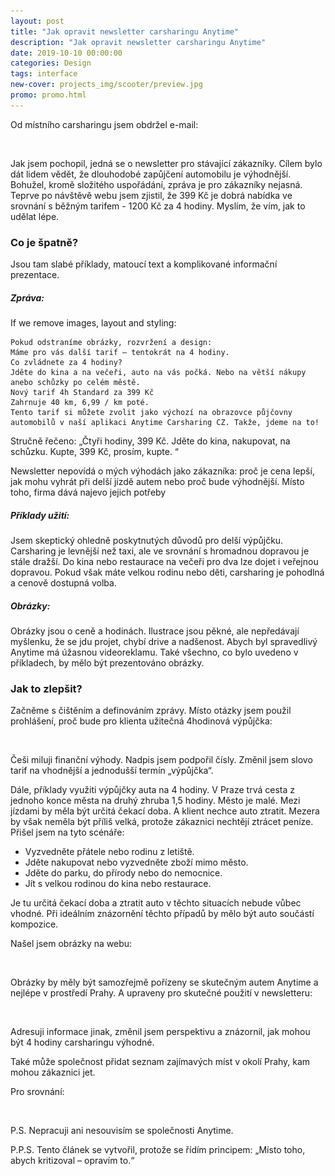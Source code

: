 ```yaml
---
layout: post
title: "Jak opravit newsletter carsharingu Anytime"
description: "Jak opravit newsletter carsharingu Anytime"
date: 2019-10-10 00:00:00
categories: Design
tags: interface
new-cover: projects_img/scooter/preview.jpg
promo: promo.html
---
```


Od místního carsharingu jsem obdržel e-mail:

<span class="p900"> <img src="/assets/images/lazy.png" alt="anytime carsharing newsletter" data-echo="/blog_img/posts/email_newsletter_anytime.png"></span>

Jak jsem pochopil, jedná se o newsletter pro stávající zákazníky. Cílem bylo dát lidem vědět, že dlouhodobé zapůjčení automobilu je výhodnější. Bohužel, kromě složitého uspořádání, zpráva je pro zákazníky nejasná. Teprve po návštěvě webu jsem zjistil, že 399 Kč je dobrá nabídka ve srovnání s běžným tarifem - 1200 Kč za 4 hodiny. Myslím, že vím, jak to udělat lépe.

### **Co je špatně?**

Jsou tam slabé příklady, matoucí text a komplikované informační prezentace.

##### **Zpráva:** 

If we remove images, layout and styling:

```
Pokud odstraníme obrázky, rozvržení a design:
Máme pro vás další tarif – tentokrát na 4 hodiny.
Co zvládnete za 4 hodiny?
Jděte do kina a na večeři, auto na vás počká. Nebo na větší nákupy anebo schůzky po celém městě.
Nový tarif 4h Standard za 399 Kč
Zahrnuje 40 km, 6,99 / km poté.
Tento tarif si můžete zvolit jako výchozí na obrazovce půjčovny automobilů v naší aplikaci Anytime Carsharing CZ. Takže, jdeme na to!
```

Stručně řečeno: „Čtyři hodiny, 399 Kč. Jděte do kina, nakupovat, na schůzku. Kupte, 399 Kč, prosím, kupte. “

Newsletter nepovídá o mých výhodách jako zákazníka: proč je cena lepší, jak mohu vyhrát při delší jízdě autem nebo proč bude výhodnější. Místo toho, firma dává najevo jejich potřeby

##### **Příklady užití:**

Jsem skeptický ohledně poskytnutých důvodů pro delší výpůjčku. Carsharing je levnější než taxi, ale ve srovnání s hromadnou dopravou je stále dražší. Do kina nebo restaurace na večeři pro dva lze dojet i veřejnou dopravou. Pokud však máte velkou rodinu nebo děti, carsharing je pohodlná a cenově dostupná volba.

##### **Obrázky:**

Obrázky jsou o ceně a hodinách. Ilustrace jsou pěkné, ale nepředávají myšlenku, že se jdu projet, chybí drive a nadšenost. Abych byl spravedlivý Anytime má úžasnou videoreklamu. Také všechno, co bylo uvedeno v příkladech, by mělo být prezentováno obrázky.

### **Jak to zlepšit?**

Začněme s čištěním a definováním zprávy. Místo otázky jsem použil prohlášení, proč bude pro klienta užitečná 4hodinová výpůjčka:

<span class="p700"><img src="/assets/images/lazy.png" alt="anytime carsharing newsletter" data-echo="/blog_img/posts/headline.png"></span>

Češi miluji finanční výhody. Nadpis jsem podpořil čísly. Změnil jsem slovo tarif na vhodnější a jednodušší termín „výpůjčka“.

Dále, příklady využiti výpůjčky auta na 4 hodiny. V Praze trvá cesta z jednoho konce města na druhý zhruba 1,5 hodiny. Město je malé. Mezi jízdami by měla být určitá čekací doba. A klient nechce auto ztratit. Mezera by však neměla být příliš velká, protože zákaznici nechtějí ztrácet peníze. Přišel jsem na tyto scénáře:

- Vyzvedněte přátele nebo rodinu z letiště.
- Jděte nakupovat nebo vyzvedněte zboží mimo město.
- Jděte do parku, do přírody nebo do nemocnice.
- Jít s velkou rodinou do kina nebo restaurace.

Je tu určitá čekací doba a ztratit auto v těchto situacích nebude vůbec vhodné. Při ideálním znázornění těchto případů by mělo být auto součástí kompozice.

Našel jsem obrázky na webu:

<span class="p1000"><img src="/assets/images/lazy.png" alt="anytime carsharing newsletter" data-echo="/blog_img/posts/photos.png"></span>

Obrázky by měly být samozřejmě pořízeny se skutečným autem Anytime a nejlépe v prostředí Prahy. A upraveny pro skutečné použití v newsletteru:

<span class="p900"><img src="/assets/images/lazy.png" alt="anytime carsharing newsletter" data-echo="/blog_img/posts/newsletter_fix.png"></span>

Adresuji informace jinak, změnil jsem perspektivu a znázornil, jak mohou být 4 hodiny carsharingu výhodné.

Také může společnost přidat seznam zajímavých míst v okolí Prahy, kam mohou zákaznici jet.

Pro srovnání:

<span class="p1000"><img src="/assets/images/lazy.png" alt="anytime carsharing newsletter" data-echo="/blog_img/posts/compare.png"></span>

P.S.  Nepracuji ani nesouvisím se společnosti Anytime.

P.P.S. Tento článek se vytvořil, protože se řídím principem: „Místo toho, abych kritizoval – opravím to.“ 